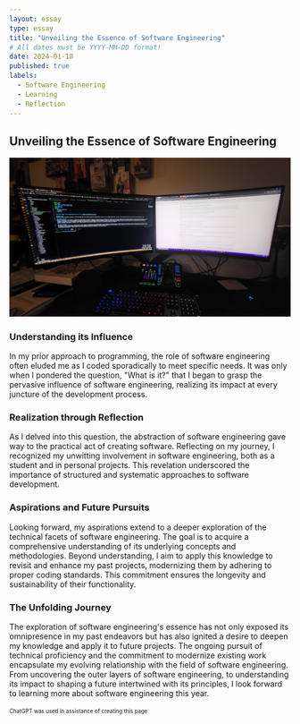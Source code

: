 ```yaml
---
layout: essay
type: essay
title: "Unveiling the Essence of Software Engineering"
# All dates must be YYYY-MM-DD format!
date: 2024-01-18
published: true
labels:
  - Software Engineering
  - Learning
  - Reflection
---
```

## **Unveiling the Essence of Software Engineering**
<img width="700px" class="img-thumbnail" src="../img/SoftwareEngineering/SoftwareEngine.png">

### **Understanding its Influence**
In my prior approach to programming, the role of software engineering often eluded me as I coded sporadically to meet specific needs. It was only when I pondered the question, "What is it?" that I began to grasp the pervasive influence of software engineering, realizing its impact at every juncture of the development process.

### **Realization through Reflection**
As I delved into this question, the abstraction of software engineering gave way to the practical act of creating software. Reflecting on my journey, I recognized my unwitting involvement in software engineering, both as a student and in personal projects. This revelation underscored the importance of structured and systematic approaches to software development.

### **Aspirations and Future Pursuits**
Looking forward, my aspirations extend to a deeper exploration of the technical facets of software engineering. The goal is to acquire a comprehensive understanding of its underlying concepts and methodologies. Beyond understanding, I aim to apply this knowledge to revisit and enhance my past projects, modernizing them by adhering to proper coding standards. This commitment ensures the longevity and sustainability of their functionality.

### **The Unfolding Journey**
The exploration of software engineering's essence has not only exposed its omnipresence in my past endeavors but has also ignited a desire to deepen my knowledge and apply it to future projects. The ongoing pursuit of technical proficiency and the commitment to modernize existing work encapsulate my evolving relationship with the field of software engineering.
From uncovering the outer layers of software engineering, to understanding its impact to shaping a future intertwined with its principles, I look forward to learning more about software engineering this year.


<sub><sup>ChatGPT was used in assistance of creating this page</sup></sub>